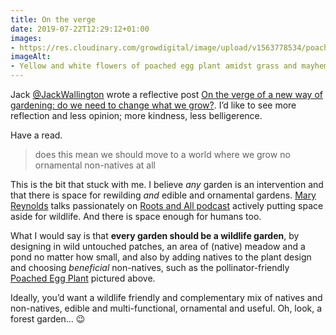 ```yaml
---
title: On the verge
date: 2019-07-22T12:29:12+01:00
images: 
- https://res.cloudinary.com/growdigital/image/upload/v1563778534/poached-egg-plant-1D35B784.jpg
imageAlt: 
- Yellow and white flowers of poached egg plant amidst grass and mayhem of forest garden
---
```


Jack [@JackWallington](https://mobile.twitter.com/JackWallington) wrote a reflective post [On the verge of a new way of gardening: do we need to change what we grow?](https://www.jackwallington.com/on-the-verge-of-a-new-way-of-gardening-do-we-need-to-change-what-we-grow/). I’d like to see more reflection and less opinion; more kindness, less belligerence. 

Have a read.

> does this mean we should move to a world where we grow no ornamental non-natives at all

This is the bit that stuck with me. I believe _any_ garden is an intervention and that there is space for rewilding _and_ edible and ornamental gardens. [Mary Reynolds](http://marymary.ie) talks passionately on [Roots and All podcast](https://rootsandall.co.uk/portfolio-item/episode-24-creating-an-ark-with-mary-reynolds/) actively putting space aside for wildlife. And there is space enough for humans too.

What I would say is that **every garden should be a wildlife garden**, by designing in wild untouched patches, an area of (native) meadow and a pond no matter how small, and also by adding natives to the plant design and choosing _beneficial_ non-natives, such as the pollinator-friendly [Poached Egg Plant]() pictured above.

Ideally, you’d want a wildlife friendly and complementary mix of natives and non-natives, edible and multi-functional, ornamental and useful. Oh, look, a forest garden… 😉
